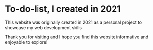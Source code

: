 # To-do-list, I created in 2021

This website was originally created in 2021 as a personal project to showcase my web development skills

Thank you for visiting and I hope you find this website informative and enjoyable to explore!
